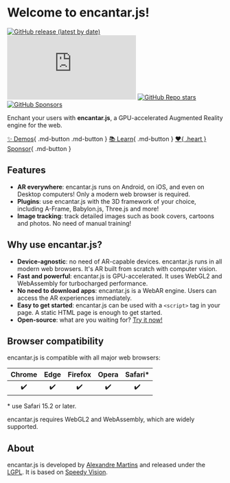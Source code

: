 # Welcome to encantar.js!

[![GitHub release (latest by date)](https://img.shields.io/github/v/release/alemart/encantar-js)](https://github.com/alemart/encantar-js/releases/) ![GitHub file size in bytes on a specified ref (branch/commit/tag)](https://img.shields.io/github/size/alemart/encantar-js/dist/encantar.min.js?branch=master&label=minified%20js) [![GitHub Repo stars](https://img.shields.io/github/stars/alemart/encantar-js?logo=github)](https://github.com/alemart/encantar-js/stargazers) [![GitHub Sponsors](https://img.shields.io/github/sponsors/alemart?logo=github)](https://github.com/sponsors/alemart/)

Enchant your users with **encantar.js**, a GPU-accelerated Augmented Reality engine for the web.

[:sparkles: Demos](../demos.md){ .md-button .md-button } [:books: Learn](./introduction.md){ .md-button } [:heart:{ .heart } Sponsor](../support-my-work.md){ .md-button }

## Features

* **AR everywhere**: encantar.js runs on Android, on iOS, and even on Desktop computers! Only a modern web browser is required.
* **Plugins**: use encantar.js with the 3D framework of your choice, including A-Frame, Babylon.js, Three.js and more!
* **Image tracking**: track detailed images such as book covers, cartoons and photos. No need of manual training!

## Why use encantar.js?

* **Device-agnostic**: no need of AR-capable devices. encantar.js runs in all modern web browsers. It's AR built from scratch with computer vision.
* **Fast and powerful**: encantar.js is GPU-accelerated. It uses WebGL2 and WebAssembly for turbocharged performance.
* **No need to download apps**: encantar.js is a WebAR engine. Users can access the AR experiences immediately.
* **Easy to get started**: encantar.js can be used with a `<script>` tag in your page. A static HTML page is enough to get started.
* **Open-source**: what are you waiting for? [Try it now!](../demos.md)

## Browser compatibility

encantar.js is compatible with all major web browsers:

| Chrome | Edge | Firefox | Opera | Safari* |
|:------:|:----:|:-------:|:-----:|:-------:|
| :heavy_check_mark: | :heavy_check_mark: | :heavy_check_mark: | :heavy_check_mark: | :heavy_check_mark: |

\* use Safari 15.2 or later.

encantar.js requires WebGL2 and WebAssembly, which are widely supported.

## About

encantar.js is developed by [Alexandre Martins](https://github.com/alemart) and released under the [LGPL](../license.md). It is based on [Speedy Vision](https://github.com/alemart/speedy-vision).